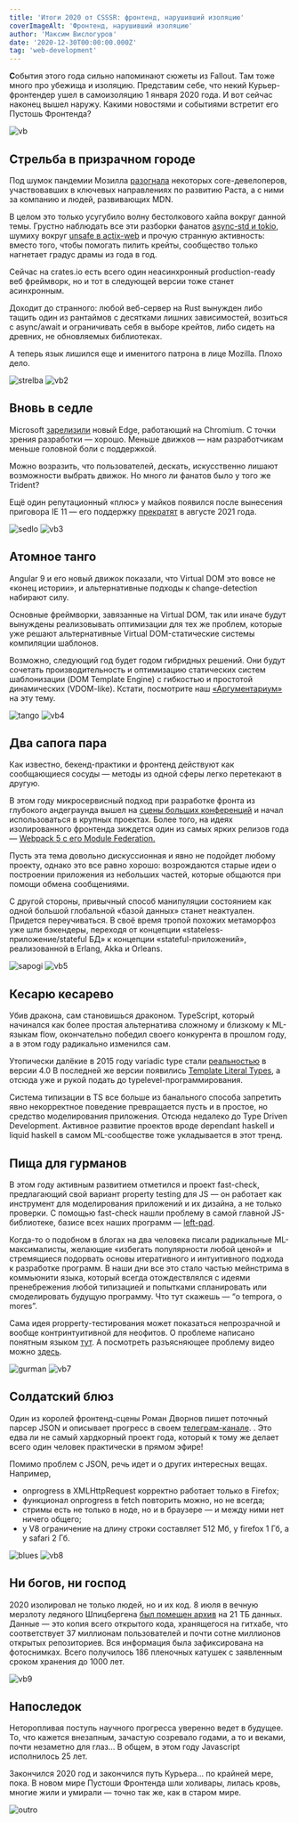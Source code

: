 ```yaml
---
title: 'Итоги 2020 от CSSSR: фронтенд, нарушивший изоляцию'
coverImageAlt: 'Фронтенд, нарушивший изоляцию'
author: 'Максим Вислогуров'
date: '2020-12-30T00:00:00.000Z'
tag: 'web-development'
---
```


**С**обытия этого года сильно напоминают сюжеты из Fallout. Там тоже много про убежища и изоляцию. Представим себе, что некий Курьер-фронтендер ушел в самоизоляцию 1 января 2020 года. И вот сейчас наконец вышел наружу. Какими новостями и событиями встретит его Пустошь Фронтенда?


<Img imageName='vb' alt='vb'/>

## Стрельба в призрачном городе

Под шумок пандемии Мозилла <a href="https://habr.com/ru/news/t/514886/" target="_blank">разогнала</a> некоторых core-девелоперов, участвовавших в ключевых направлениях по развитию Раста, а с ними за компанию и людей, развивающих MDN.

В целом это только усугубило волну бестолкового хайпа вокруг данной темы. Грустно наблюдать все эти разборки фанатов <a href="https://www.linux.org.ru/forum/talks/15339579" target="_blank">async-std и tokio</a>, шумиху вокруг <a href="https://www.opennet.ru/opennews/art.shtml?num=52208" target="_blank">unsafe в actix-web</a> и прочую странную активность: вместо того, чтобы помогать пилить крейты, сообщество только нагнетает градус драмы из года в год.

Сейчас на crates.io есть всего один неасинхронный production-ready веб фреймворк, но и тот в следующей версии тоже станет асинхронным.

Доходит до странного: любой веб-сервер на Rust вынужден либо тащить один из рантаймов с десятками лишних зависимостей, возиться с async/await и ограничивать себя в выборе крейтов, либо сидеть на древних, не обновляемых библиотеках.

А теперь язык лишился еще и именитого патрона в лице Mozilla. Плохо дело.

<Img imageName='strelba' alt='strelba'/>

<Img imageName='vb2' alt='vb2'/>

## Вновь в седле

Microsoft <a href="https://3dnews.ru/1001829/obzor-microsoft-edge-na-chromium" target="_blank">зарелизили</a> новый Edge, работающий на Chromium. С точки зрения разработки — хорошо. Меньше движков — нам разработчикам меньше головной боли с поддержкой.

Можно возразить, что пользователей, дескать, искусственно лишают возможности выбрать движок. Но много ли фанатов было у того же Trident?

Ещё один репутационный «плюс» у майков появился после вынесения приговора IE 11 — его поддержку <a href="https://www.microsoft.com/ru-ru/microsoft-365/windows/end-of-ie-support" target="_blank">прекратят</a>  в августе 2021 года.

<Img imageName='sedlo' alt='sedlo'/>

<Img imageName='vb3' alt='vb3'/>

## Атомное танго

Angular 9 и его новый движок показали, что Virtual DOM это вовсе не «конец истории», и альтернативные подходы к change-detection набирают силу.

Основные фреймворки, завязанные на Virtual DOM, так или иначе будут вынуждены реализовывать оптимизации для тех же проблем, которые уже решают альтернативные Virtual DOM-статические системы компиляции шаблонов.

Возможно, следующий год будет годом гибридных решений. Они будут сочетать производительность и оптимизацию статических систем шаблонизации (DOM Template Engine) с гибкостью и простотой динамических (VDOM-like).
Кстати, посмотрите наш <a href="https://www.youtube.com/watch?v=Io6Aa7L4GsE" target="_blank">«Аргументариум»</a> на эту тему.

<Img imageName='tango' alt='tango'/>

<Img imageName='vb4' alt='vb4'/>

## Два сапога пара

Как известно, бекенд-практики и фронтенд действуют как сообщающиеся сосуды — методы из одной сферы легко перетекают в другую.

В этом году микросервисный подход при разработке фронта из глубокого андеграунда вышел на <a href="https://frontendconf.ru/moscow/2020/abstracts/5993" target="_blank">cцены больших конференций</a> и начал использоваться в крупных проектах.
Более того, на идеях изолированного фронтенда зиждется один из самых ярких релизов года — <a href="https://holyjs-moscow.ru/2020/msk/talks/5xx2i0vcleyeatztadt6ap/" target="_blank">Webpack 5 с его Module Federation.</a>

Пусть эта тема довольно дискуссионная и явно не подойдет любому проекту, однако это все равно хорошо: возрождаются старые идеи о построении приложения из небольших частей, которые общаются при помощи обмена сообщениями.

С другой стороны, привычный способ манипуляции состоянием как одной большой глобальной «базой данных» станет неактуален. Придется переучиваться.
В своё время тропой похожих метаморфоз уже шли бэкендеры, переходя от концепции «stateless-приложение/stateful БД» к концепции «stateful-приложений», реализованной в Erlang, Akka и Orleans.

<Img imageName='sapogi' alt='sapogi'/>

<Img imageName='vb5' alt='vb5'/>

## Кесарю кесарево

Убив дракона, сам становишься драконом. TypeScript, который начинался как более простая альтернатива сложному и близкому к ML-языкам flow, окончательно победил своего конкурента в прошлом году, а в этом году радикально изменился сам.

Утопически далёкие в 2015 году variadic type стали <a href="https://devblogs.microsoft.com/typescript/announcing-typescript-4-0/#variadic-tuple-types" target="_blank">реальностью</a> в версии 4.0
В последней же версии появились <a href="https://devblogs.microsoft.com/typescript/announcing-typescript-4-1-beta/#template-literal-types" target="_blank">Template Literal Types</a>, а отсюда уже и рукой подать до typelevel-программирования.

Система типизации в TS все больше из банального способа запретить явно некорректное поведение превращается пусть и в простое, но средство моделирования приложения. Отсюда недалеко до Type Driven Development. Активное развитие проектов вроде dependant haskell и liquid haskell в самом ML-сообществе тоже укладывается в этот тренд.

## Пища для гурманов

В этом году активным развитием отметился и проект fast-check, предлагающий свой вариант property testing для JS — он работает как инструмент для моделирования приложений и их дизайна, а не только проверки. С помощью fast-check нашли проблему в самой главной JS-библиотеке, базисе всех наших программ — <a href="https://github.com/dubzzz/fast-check/blob/master/documentation/IssuesDiscovered.md#stevemaoleft-pad" target="_blank"><nobr>left-pad</nobr></a>.

Когда-то о подобном в блогах на два человека писали радикальные ML-максималисты, желающие «избегать популярности любой ценой» и стремящиеся подорвать основы итеративного и интуитивного подхода к разработке программ. В наши дни все это стало частью мейнстрима в коммьюнити языка, который всегда отождествлялся с идеями пренебрежения любой типизацией и попытками спланировать или смоделировать будущую программу. Что тут скажешь — “o tempora, o mores”.

Сама идея propperty-тестирования может показаться непрозрачной и вообще контринтуитивной для неофитов. О проблеме написано понятным языком <a href="https://blog.csssr.com/ru/article/property-testing/" target="_blank">тут</a>. А посмотреть разъясняющее проблему видео можно <a href="https://www.youtube.com/watch?v=yckjMWTuLSg" target="_blank">здесь</a>.

<Img imageName='gurman' alt='gurman'/>

<Img imageName='vb7' alt='vb7'/>

## Солдатский блюз

Один из королей фронтенд-сцены Роман Дворнов пишет поточный парсер JSON и описывает прогресс в своем <a href="https://t.me/gorshochekvarit" target="_blank">телеграм-канале</a>.
. Это едва ли не самый хардкорный проект года, который к тому же делает всего один человек практически в прямом эфире!

Помимо проблем с JSON, речь идет и о других интересных вещах. Например,

- onprogress в XMLHttpRequest корректно работает только в Firefox;
- функционал onprogress в fetch повторить можно, но не всегда;
- стримы есть не только в ноде, но и в браузере — и между ними нет ничего общего;
- у V8 ограничение на длину строки составляет 512 Мб, у firefox 1 Гб, а у safari 2 Гб.

<Img imageName='blues' alt='blues'/>

<Img imageName='vb8' alt='vb8'/>

## Ни богов, ни господ

2020 изолировал не только людей, но и их код. 8 июля в вечную мерзлоту ледяного Шпицбергена <a href="https://arcticworldarchive.org/" target="_blank">был помещен архив</a> на 21 ТБ данных. Данные — это копия всего открытого кода, хранящегося на гитхабе, что соответствует 37 миллионам пользователей и почти сотне миллионов открытых репозиториев. Вся информация была зафиксирована на фотоснимках. Всего получилось 186 пленочных катушек с заявленным сроком хранения до 1000 лет.

<Img imageName='vb9' alt='vb9'/>

## Напоследок

Неторопливая поступь научного прогресса уверенно ведет в будущее. То, что кажется внезапным, зачастую созревало годами, а то и веками, почти незаметно для глаз… В общем, в этом году Javascript исполнилось 25 лет.

Закончился 2020 год и закончился путь Курьера… по крайней мере, пока. В новом мире Пустоши Фронтенда шли холивары, лилась кровь, многие жили и умирали — точно так же, как в старом мире.

<Img imageName='outro' alt='outro'/>

